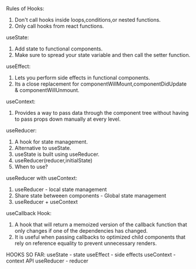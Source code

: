 Rules of Hooks:

1. Don't call hooks inside loops,conditions,or nested functions.
2. Only call hooks from react functions.

useState:

1. Add state to functional components.
2. Make sure to spread your state variable and then call the setter function.

useEffect:

1. Lets you perform side effects in functional components.
2. Its a close replacement for componentWillMount,componentDidUpdate & componentWillUnmount.

useContext:

1. Provides a way to pass data through the component tree without having to pass props down manually at every level.

useReducer:

1. A hook for state management.
2. Alternative to useState.
3. useState is built using useReducer.
4. useReducer(reducer,initialState)
5. When to use?

useReducer with useContext:

1. useReducer - local state management
2. Share state betweeen components - Global state management
3. useReducer + useContext

useCallback Hook:

1. A hook that will return a memoized version of the callback function that only changes if one of the dependencies has changed.
2. It is useful when passing callbacks to optimized child components that rely on reference equality to prevent unnecessary renders.

HOOKS SO FAR:
useState - state
useEffect - side effects
useContext - context API
useReducer - reducer
